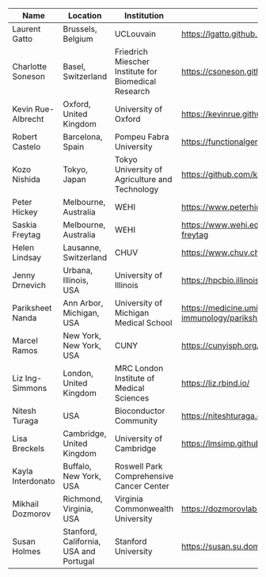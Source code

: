 | Name     |    Location | Institution |  www |
|----------|-------------|-------------|-------|
| Laurent Gatto | Brussels, Belgium | UCLouvain | https://lgatto.github.io/about/ |
| Charlotte Soneson | Basel, Switzerland | Friedrich Miescher Institute for Biomedical Research| https://csoneson.github.io/ |
| Kevin Rue-Albrecht | Oxford, United Kingdom | University of Oxford | https://kevinrue.github.io/ |
| Robert Castelo |  Barcelona, Spain | Pompeu Fabra University | https://functionalgenomics.upf.edu |
| Kozo Nishida | Tokyo, Japan | Tokyo University of Agriculture and Technology | https://github.com/kozo2|
| Peter Hickey | Melbourne, Australia | WEHI | https://www.peterhickey.org/ |
| Saskia Freytag | Melbourne, Australia | WEHI | https://www.wehi.edu.au/people/saskia-freytag |
| Helen Lindsay | Lausanne, Switzerland | CHUV | https://www.chuv.ch/en/bdsc/about-us |
| Jenny Drnevich | Urbana, Illinois, USA | University of Illinois | https://hpcbio.illinois.edu/people |
| Pariksheet Nanda | Ann Arbor, Michigan, USA | University of Michigan Medical School | https://medicine.umich.edu/dept/microbiology-immunology/pariksheet-nanda-phd-0 |
| Marcel Ramos | New York, New York, USA | CUNY | https://cunyisph.org/team/marcel-ramos/ |
| Liz Ing-Simmons | London, United Kingdom | MRC London Institute of Medical Sciences | https://liz.rbind.io/ |
| Nitesh Turaga | USA | Bioconductor Community | https://niteshturaga.com/ |
| Lisa Breckels | Cambridge, United Kingdom | University of Cambridge | https://lmsimp.github.io/ |
| Kayla Interdonato | Buffalo, New York, USA | Roswell Park Comprehensive Cancer Center |  |
| Mikhail Dozmorov | Richmond, Virginia, USA | Virginia Commonwealth University | https://dozmorovlab.github.io/ |
| Susan Holmes | Stanford, California, USA and Portugal | Stanford University | https://susan.su.domains/ |
